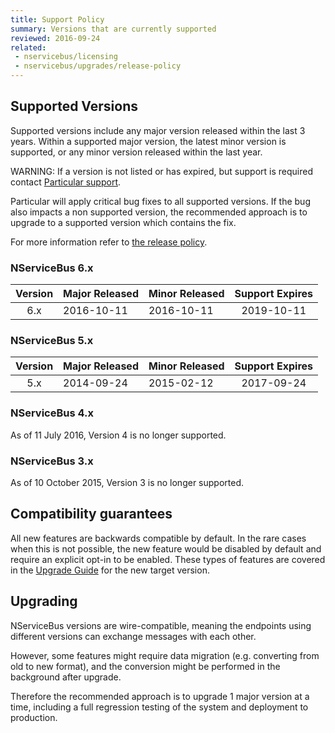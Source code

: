 ```yaml
---
title: Support Policy
summary: Versions that are currently supported
reviewed: 2016-09-24
related:
 - nservicebus/licensing
 - nservicebus/upgrades/release-policy
---
```


## Supported Versions

Supported versions include any major version released within the last 3 years. Within a supported major version, the latest minor version is supported, or any minor version released within the last year.

WARNING: If a version is not listed or has expired, but support is required contact [Particular support](http://particular.net/support).

Particular will apply critical bug fixes to all supported versions. If the bug also impacts a non supported version, the recommended approach is to upgrade to a supported version which contains the fix.

For more information refer to [the release policy](/nservicebus/upgrades/release-policy.md).


### NServiceBus 6.x

| Version | Major Released | Minor Released | Support Expires |
|:-------:|----------------|----------------|:---------------:|
|   6.x   | 2016-10-11     | 2016-10-11     |    2019-10-11   |


### NServiceBus 5.x

| Version | Major Released | Minor Released | Support Expires |
|:-------:|----------------|----------------|:---------------:|
|   5.x   | 2014-09-24     | 2015-02-12     |    2017-09-24   |


### NServiceBus 4.x

As of 11 July 2016, Version 4 is no longer supported.


### NServiceBus 3.x

As of 10 October 2015, Version 3 is no longer supported.


## Compatibility guarantees

All new features are backwards compatible by default. In the rare cases when this is not possible, the new feature would be disabled by default and require an explicit opt-in to be enabled. These types of features are covered in the [Upgrade Guide](/nservicebus/upgrades/) for the new target version.


## Upgrading

NServiceBus versions are wire-compatible, meaning the endpoints using different versions can exchange messages with each other.

However, some features might require data migration (e.g. converting from old to new format), and the conversion might be performed in the background after upgrade.

Therefore the recommended approach is to upgrade 1 major version at a time, including a full regression testing of the system and deployment to production.
